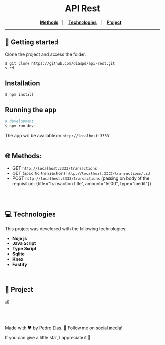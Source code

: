 <h1 align="center">
  API Rest
</h1>

<p align="center">
  <a href="#-Methods"><b>Methods</b></a>&nbsp;&nbsp;&nbsp;|&nbsp;&nbsp;&nbsp;
  <a href="#-Technologies"><b>Technologies</b></a>&nbsp;&nbsp;&nbsp;|&nbsp;&nbsp;&nbsp;
  <a href="#-Project"><b>Project</b></a>&nbsp;&nbsp;&nbsp;
</p>

---

## 🚀 Getting started

Clone the project and access the folder.

```bash
$ git clone https://github.com/diaspd/api-rest.git
$ cd 
```

## Installation

```bash
$ npm install
```

## Running the app

```bash
# development
$ npm run dev
```

The app will be available on `http://localhost:3333` <br></br>

## 🌐 Methods:
- GET `http://localhost:3333/transactions`
- GET (specific transaction) `http://localhost:3333/transactions/:id`
- POST `http://localhost:3333/transactions` (passing on body of the requisition: {title="transaction title", amount="5000", type="credit"})


<br></br>

## 💻 Technologies

This project was developed with the following technologies:
<b>
- Noje js
- Java Script
- Type Script
- Sqlite
- Knex
- Fastify
</b>

</br>

## 📄 Project
💰 .

<br></br>

Made with ♥ by Pedro Dias. 👋 Follow me on social media! </br>

If you can give a little star, I appreciate it 🤩
